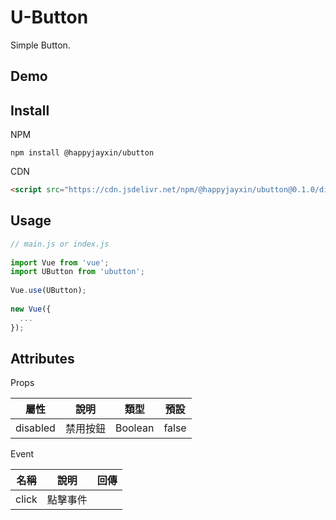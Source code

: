 # U-Button

Simple Button.

## Demo

## Install
NPM
```
npm install @happyjayxin/ubutton
```
CDN
```html
<script src="https://cdn.jsdelivr.net/npm/@happyjayxin/ubutton@0.1.0/dist/u-button.umd.min.js"></script>
```


## Usage
```javascript
// main.js or index.js
 
import Vue from 'vue';
import UButton from 'ubutton';
 
Vue.use(UButton);
 
new Vue({
  ...
});
```

## Attributes
Props

屬性|說明|類型|預設
---|---|---|---
disabled|禁用按鈕|Boolean|false

Event

名稱|說明|回傳
---|---|---
click|點擊事件|
